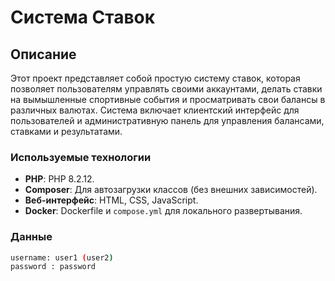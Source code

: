 # Система Ставок

## Описание

Этот проект представляет собой простую систему ставок, которая позволяет пользователям управлять своими аккаунтами, делать ставки на вымышленные спортивные события и просматривать свои балансы в различных валютах. Система включает клиентский интерфейс для пользователей и административную панель для управления балансами, ставками и результатами.

### Используемые технологии
- **PHP**: PHP 8.2.12.
- **Composer**: Для автозагрузки классов (без внешних зависимостей).
- **Веб-интерфейс**: HTML, CSS, JavaScript.
- **Docker**: Dockerfile и `compose.yml` для локального развертывания.

### Данные
```bash
username: user1 (user2)
password : password

